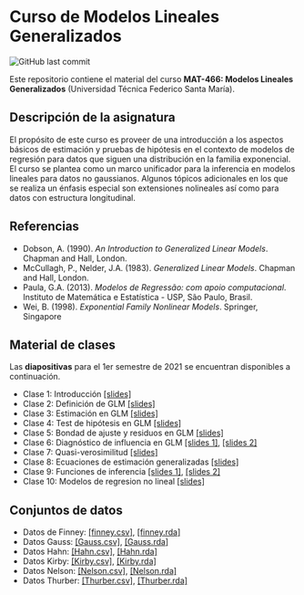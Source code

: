 # Curso de Modelos Lineales Generalizados
![GitHub last commit](https://img.shields.io/github/last-commit/faosorios/Curso-GLM)

Este repositorio contiene el material del curso **MAT-466: Modelos Lineales Generalizados** (Universidad Técnica Federico Santa María).

## Descripción de la asignatura

El propósito de este curso es proveer de una introducción a los aspectos básicos de estimación y pruebas de hipótesis en el contexto de modelos de regresión para datos que siguen una distribución en la familia exponencial. El curso se plantea como un marco unificador para la inferencia en modelos lineales para datos no gaussianos. Algunos tópicos adicionales en los que se realiza un énfasis especial son extensiones nolineales así como para datos con estructura longitudinal.

## Referencias

* Dobson, A. (1990). *An Introduction to Generalized Linear Models*. Chapman and Hall, London.
* McCullagh, P., Nelder, J.A. (1983). *Generalized Linear Models*. Chapman and Hall, London.
* Paula, G.A. (2013). *Modelos de Regressão: com apoio computacional*. Instituto de Matemática e Estatística - USP, São Paulo, Brasil.
* Wei, B. (1998). *Exponential Family Nonlinear Models*. Springer, Singapore

## Material de clases

Las **diapositivas** para el 1er semestre de 2021 se encuentran disponibles a continuación.

- Clase 1: Introducción [[slides]](https://github.com/faosorios/Curso-GLM/blob/main/diapositivas/MAT466_slides-01.pdf)
- Clase 2: Definición de GLM [[slides]](https://github.com/faosorios/Curso-GLM/blob/main/diapositivas/MAT466_slides-02.pdf)
- Clase 3: Estimación en GLM [[slides]](https://github.com/faosorios/Curso-GLM/blob/main/diapositivas/MAT466_slides-03.pdf)
- Clase 4: Test de hipótesis en GLM [[slides]](https://github.com/faosorios/Curso-GLM/blob/main/diapositivas/MAT466_slides-04.pdf)
- Clase 5: Bondad de ajuste y residuos en GLM [[slides]](https://github.com/faosorios/Curso-GLM/blob/main/diapositivas/MAT466_slides-05.pdf)
- Clase 6: Diagnóstico de influencia en GLM [[slides 1]](https://github.com/faosorios/Curso-GLM/blob/main/diapositivas/MAT466_slides-06.pdf), [[slides 2]](https://github.com/faosorios/Curso-GLM/blob/main/diapositivas/MAT466_slides-07.pdf)
- Clase 7: Quasi-verosimilitud [[slides]](https://github.com/faosorios/Curso-GLM/blob/main/diapositivas/MAT466_slides-08.pdf)
- Clase 8: Ecuaciones de estimación generalizadas [[slides]](https://github.com/faosorios/Curso-GLM/blob/main/diapositivas/MAT466_slides-09.pdf)
- Clase 9: Funciones de inferencia [[slides 1]](https://github.com/faosorios/Curso-GLM/blob/main/diapositivas/MAT466_slides-10.pdf), [[slides 2]](https://github.com/faosorios/Curso-GLM/blob/main/diapositivas/MAT466_slides-11.pdf)
- Clase 10: Modelos de regresion no lineal [[slides]](https://github.com/faosorios/Curso-GLM/blob/main/diapositivas/MAT466_slides-12.pdf)

## Conjuntos de datos
- Datos de Finney: [[finney.csv]](https://github.com/faosorios/Curso-GLM/blob/main/datasets/finney.csv), [[finney.rda]](https://github.com/faosorios/Curso-GLM/blob/main/datasets/finney.rda)
- Datos Gauss: [[Gauss.csv]](https://github.com/faosorios/Curso-GLM/blob/main/datasets/Gauss.csv), [[Gauss.rda]](https://github.com/faosorios/Curso-GLM/blob/main/datasets/Gauss.rda)
- Datos Hahn: [[Hahn.csv]](https://github.com/faosorios/Curso-GLM/blob/main/datasets/Hahn.csv), [[Hahn.rda]](https://github.com/faosorios/Curso-GLM/blob/main/datasets/Hahn.rda)
- Datos Kirby: [[Kirby.csv]](https://github.com/faosorios/Curso-GLM/blob/main/datasets/Kirby.csv), [[Kirby.rda]](https://github.com/faosorios/Curso-GLM/blob/main/datasets/Kirby.rda)
- Datos Nelson: [[Nelson.csv]](https://github.com/faosorios/Curso-GLM/blob/main/datasets/Nelson.csv), [[Nelson.rda]](https://github.com/faosorios/Curso-GLM/blob/main/datasets/Nelson.rda)
- Datos Thurber: [[Thurber.csv]](https://github.com/faosorios/Curso-GLM/blob/main/datasets/Thurber.csv), [[Thurber.rda]](https://github.com/faosorios/Curso-GLM/blob/main/datasets/Thurber.rda)
